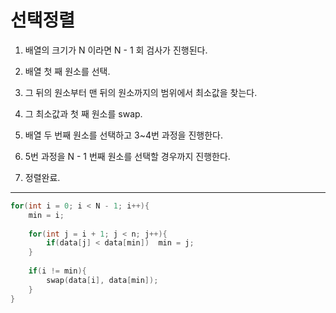 # 선택정렬

1. 배열의 크기가 N 이라면 N - 1 회  검사가 진행된다.

2. 배열 첫 째 원소를 선택.

3. 그 뒤의 원소부터 맨 뒤의 원소까지의 범위에서 최소값을 찾는다. 

4. 그 최소값과 첫 째 원소를 swap.

5. 배열 두 번째 원소를 선택하고 3~4번 과정을 진행한다.

6. 5번 과정을 N - 1 번째 원소를 선택할 경우까지 진행한다.

7. 정렬완료.

***

```cpp
for(int i = 0; i < N - 1; i++){
    min = i;
    
    for(int j = i + 1; j < n; j++){
        if(data[j] < data[min])  min = j;
    }
    
    if(i != min){
        swap(data[i], data[min]);
    }
}
```

